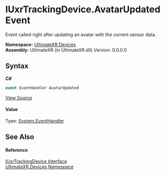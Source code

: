# IUxrTrackingDevice.AvatarUpdated Event
 

Event called right after updating an avatar with the current sensor data.

**Namespace:**&nbsp;<a href="N_UltimateXR_Devices">UltimateXR.Devices</a><br />**Assembly:**&nbsp;UltimateXR (in UltimateXR.dll) Version: 0.0.0.0

## Syntax

**C#**<br />
``` C#
event EventHandler AvatarUpdated
```

<a href="UltimateXR/Scripts/Devices/IUxrTrackingDevice.cs" rel="noopener noreferrer" title="View the source code">View Source</a><br />

#### Value
Type: <a href="https://docs.microsoft.com/dotnet/api/system.eventhandler" target="_blank" rel="noopener noreferrer">System.EventHandler</a>

## See Also


#### Reference
<a href="T_UltimateXR_Devices_IUxrTrackingDevice">IUxrTrackingDevice Interface</a><br /><a href="N_UltimateXR_Devices">UltimateXR.Devices Namespace</a><br />